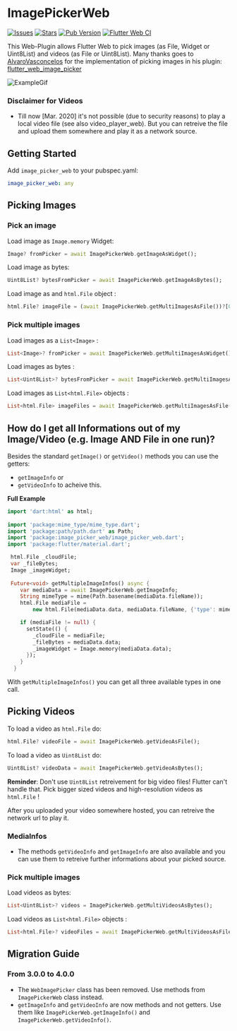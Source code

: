 # ImagePickerWeb

[![Issues](https://img.shields.io/github/issues/Ahmadre/image_picker_web)](https://github.com/Ahmadre/image_picker_web/issues)
[![Stars](https://img.shields.io/github/stars/Ahmadre/image_picker_web)](https://github.com/Ahmadre/image_picker_web/stargazers)
[![Pub Version](https://img.shields.io/pub/v/image_picker_web?color=blue&logo=dart)](https://pub.dev/packages/image_picker_web)
[![Flutter Web CI](https://github.com/Ahmadre/image_picker_web/actions/workflows/dart.yml/badge.svg)](https://github.com/Ahmadre/image_picker_web/actions/workflows/dart.yml)

This Web-Plugin allows Flutter Web to pick images (as File, Widget or Uint8List) and videos (as File or Uint8List). Many thanks goes to [AlvaroVasconcelos](https://github.com/AlvaroVasconcelos) for the implementation of picking images in his plugin: [flutter_web_image_picker](https://github.com/AlvaroVasconcelos/flutter_web_image_picker) 

![ExampleGif](https://raw.githubusercontent.com/Ahmadre/image_picker_web/master/assets/exampleupload.gif)

### Disclaimer for Videos

* Till now [Mar. 2020] it's not possible (due to security reasons) to play a local video file (see also video_player_web). But you can retreive the file and upload them somewhere and play it as a network source.

## Getting Started

Add `image_picker_web` to your pubspec.yaml:

```yaml
image_picker_web: any
```

## Picking Images

### Pick an image

Load image as `Image.memory` Widget:

```dart
Image? fromPicker = await ImagePickerWeb.getImageAsWidget();
```

Load image as bytes:

```dart
Uint8List? bytesFromPicker = await ImagePickerWeb.getImageAsBytes();
```

Load image as and `html.File` object :

```dart
html.File? imageFile = (await ImagePickerWeb.getMultiImagesAsFile())?[0];
```

### Pick multiple images

Load images as a `List<Image>` :

```dart
List<Image>? fromPicker = await ImagePickerWeb.getMultiImagesAsWidget();
```

Load images as bytes :

```dart
List<Uint8List>? bytesFromPicker = await ImagePickerWeb.getMultiImagesAsBytes();
```

Load images as `List<html.File>` objects :

```dart
List<html.File> imageFiles = await ImagePickerWeb.getMultiImagesAsFile();
```

## How do I get all Informations out of my Image/Video (e.g. Image AND File in one run)?

Besides the standard `getImage()` or `getVideo()` methods you can use the getters:
  + `getImageInfo` or
  + `getVideoInfo` to acheive this.

**Full Example**

```dart
import 'dart:html' as html;
 
import 'package:mime_type/mime_type.dart';
import 'package:path/path.dart' as Path;
import 'package:image_picker_web/image_picker_web.dart';
import 'package:flutter/material.dart';

 html.File _cloudFile;
 var _fileBytes;
 Image _imageWidget;
 
 Future<void> getMultipleImageInfos() async {
    var mediaData = await ImagePickerWeb.getImageInfo;
    String mimeType = mime(Path.basename(mediaData.fileName));
    html.File mediaFile =
        new html.File(mediaData.data, mediaData.fileName, {'type': mimeType});

    if (mediaFile != null) {
      setState(() {
        _cloudFile = mediaFile;
        _fileBytes = mediaData.data;
        _imageWidget = Image.memory(mediaData.data);
      });
    }
  }
```

With `getMultipleImageInfos()` you can get all three available types in one call.

## Picking Videos

To load a video as `html.File` do:

```dart
html.File? videoFile = await ImagePickerWeb.getVideoAsFile();
```

To load a video as `Uint8List` do:

```dart
Uint8List? videoData = await ImagePickerWeb.getVideoAsBytes();
```

**Reminder**: Don't use `Uint8List` retreivement for big video files! Flutter can't handle that. Pick bigger sized videos and high-resolution videos as `html.File` !

After you uploaded your video somewhere hosted, you can retreive the network url to play it. 

### MediaInfos

* The methods ```getVideoInfo``` and ```getImageInfo``` are also available and you can use them to retreive further informations about your picked source.

### Pick multiple images

Load videos as bytes:

```dart
List<Uint8List>? videos = ImagePickerWeb.getMultiVideosAsBytes();
```

Load videos as `List<html.File>` objects :

```dart
List<html.File>? videoFiles = await ImagePickerWeb.getMultiVideosAsFile();
```

## Migration Guide

### From 3.0.0 to 4.0.0

* The `WebImagePicker` class has been removed. Use methods from `ImagePickerWeb` class instead.
* `getImageInfo` and `getVideoInfo` are now methods and not getters. Use them like `ImagePickerWeb.getImageInfo()` and `ImagePickerWeb.getVideoInfo()`.